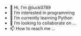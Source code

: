 - 👋 Hi, I’m @luck0789
- 👀 I’m interested in programming
- 🌱 I’m currently learning Python
- 💞️ I’m looking to collaborate on ...
- 📫 How to reach me ...

<!---
luck0789/luck0789 is a ✨ special ✨ repository because its `README.md` (this file) appears on your GitHub profile.
You can click the Preview link to take a look at your changes.
--->
